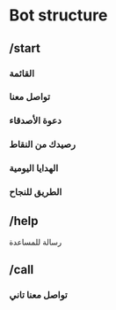 # Bot structure

## /start

### القائمة

### تواصل معنا

### دعوة الأصدقاء

### رصيدك من النقاط

### الهدايا اليومية

### الطريق للنجاح

## /help

رسالة للمساعدة

## /call

### تواصل معنا تاني
